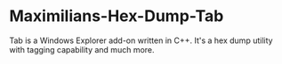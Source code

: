 # Maximilians-Hex-Dump-Tab
Tab is a Windows Explorer add-on written in C++. It's a hex dump utility with tagging capability and much more.
